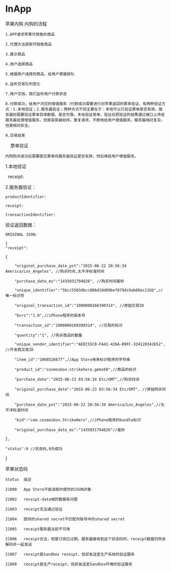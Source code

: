 # InApp
苹果内购
    内购的流程
    
    1.APP请求苹果可销售的商品
    
    2.代理方法获取可销售商品
    
    3.展示商品
    
    4.用户选择商品
    
    5.根据用户选择的商品，给用户票据排队
    
    6.监听交易队列变化
    
    7.用户交钱，我们监听用户付款状态
    
    8.付款成功，给用户对应的增值服务（付款成功需要进行对苹果返回的票单验证，有两种验证方式：1.本地验证；2.服务器验证；两种方式不同主要在于：本地可以只验证票单是否有效，服务器则需要验证票单具体数据，是否可靠。本地验证简单，验证后把验证的结果通过接口上传给服务器处理增值服务，但是容易被劫持，重复请求，不断地给用户增值服务。服务器相对复杂，但是相对安全。
    
    9.交易结束
    
票单验证

    内购购买成功后需要提交票单向服务器验证是否有效，然后再给用户增值服务。
    
   1.本地验证
        
    receipt:
    
   2.服务器验证：
    
    productIdentifier:
    
    receipt: 
    
    transactionIdentifier:
    
验证返回数据：
    
    ORIGINAL JSON: 
    
    {
    "receipt":
    
    {
    
        "original_purchase_date_pst":"2015-06-22 20:56:34 America/Los_Angeles", //购买时间,太平洋标准时间
        
        "purchase_date_ms":"1435031794826", //购买时间毫秒
        
        "unique_identifier":"5bcc5503dbcc886d10d09bef079dc9ab08ac11bb",//唯一标识符
        
        "original_transaction_id":"1000000160390314", //原始交易ID
        
        "bvrs":"1.0",//iPhone程序的版本号
        
        "transaction_id":"1000000160390314", //交易的标识
        
        "quantity":"1", //购买商品的数量
        
        "unique_vendor_identifier":"AEEC55C0-FA41-426A-B9FC-324128342652", //开发商交易ID
        
        "item_id":"1008526677",//App Store用来标识程序的字符串
        
        "product_id":"cosmosbox.strikehero.gems60",//商品的标识 
        
        "purchase_date":"2015-06-23 03:56:34 Etc/GMT",//购买时间
        
        "original_purchase_date":"2015-06-23 03:56:34 Etc/GMT", //原始购买时间
        
        "purchase_date_pst":"2015-06-22 20:56:34 America/Los_Angeles",//太平洋标准时间
        
        "bid":"com.cosmosbox.StrikeHero",//iPhone程序的bundle标识
        
        "original_purchase_date_ms":"1435031794826"//毫秒
        
    },
    
    "status":0 //状态码,0为成功
    
}

苹果状态码

    Status	描述

    21000	App Store不能读取你提供的JSON对象

    21002	receipt-data域的数据有问题

    21003	receipt无法通过验证

    21004	提供的shared secret不匹配你账号中的shared secret

    21005	receipt服务器当前不可用

    21006	receipt合法，但是订阅已过期。服务器接收到这个状态码时，receipt数据仍然会解码并一起发送

    21007	receipt是Sandbox receipt，但却发送至生产系统的验证服务

    21008	receipt是生产receipt，但却发送至Sandbox环境的验证服务

